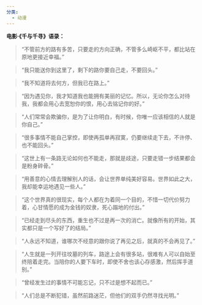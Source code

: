 ```yaml
---
分类:
  - 动漫
---
```

**电影·《千与千寻》语录：**

  

> “不管前方的路有多苦，只要走的方向正确，不管多么崎岖不平，都比站在原地更接近幸福。”

> “我只能送你到这里了，剩下的路你要自己走，不要回头。”

> “我不知道将去何方，但我已在路上。”

> “因为遇见你，我才知道我也能拥有美丽的记忆。所以，无论你怎么对待我，我都会用心去宽恕你的恨，用心去铭记你的好。”

> “人们常常会欺骗你，是为了让你明白，有时候，你唯一应该相信的人就是你自己。”

> “很多事情不能自己掌控，即使再孤单再寂寞，仍要继续走下去，不许停、也不能回头。”

> “这世上有一条路无论如何也不能走，那就是歧途，只要走错一步结果都会是粉身碎骨。”

> “用善意的心情去理解别人的话，会让世界单纯美好容易。世界如此之大，我却能幸运地遇见一些人。”

> “这个世界真的很现实，每个人都在为着同一个目的，不惜一切代价努力着，心甘情愿的成为金钱的奴隶，死心蹋地的付出。”

> “已经走到尽头的东西，重生也不过是再一次的消亡。就像所有的开始，其实都只是一个写好了的结局。”

> “人永远不知道，谁哪次不经意的跟你说了再见之后，就真的不会再见了。”

> “人生就是一列开往坟墓的列车，路途上会有很多站，很难有人可以自始至终陪着走完。当陪你的人要下车时，即使不舍也该心存感激，然后挥手道别。”

> “曾经发生过的事情不可能忘记，只不过是想不起而已。”

> “人们总是不断犯错，虽然前路迷茫，但他们的双手仍然寻找光明。”